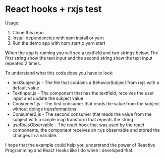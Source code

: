 # React hooks + rxjs test

Usage:

1. Clone this repo
2. Install dependencies with npm install or yarn
3. Run the demo app with npm start o yarn start

When the app is running you will see a textfield and two strings below. The first string show the text input and the second string show the text input repeated 2 times.

To understand what this code does you have to look:


* testSubject.js - The file that contains a BehaviorSubject from rxjs with a default value
* TextInput.js - The component that has the textfield, receives the user input and update the subject value
* Consumer1.js - The first consumer that reads the value from the subject without doings transformations
* Consumer2.js - The second consumer that reads the value from the subject with a simple map transform that repeats the string
* useRxJsObservable - The react hook that was used by the react components, the component receives an rxjs observable and stored the changes in a variable.

I hope that the example could help you understand the power of Reactive Programming and React Hooks like I do when I developed that.
